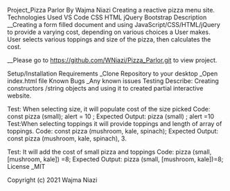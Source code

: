 Project_Pizza Parlor
By Wajma Niazi
Creating a reactive pizza menu site.
Technologies Used
VS Code
CSS
HTML
jQuery
Bootstrap
Description
__Creating a form filled document and using JavaScript/CSS/HTML/jQuery to provide a varying cost, depending on various choices a User makes. User selects various toppings and size of the pizza, then calculates the cost.

__Please go to https://github.com/WNiazi/Pizza_Parlor.git to view project.

Setup/Installation Requirements
_Clone Repository to your desktop
_Open index.html file
Known Bugs
_Any known issues
Testing
Describe: Creating constructors /string objects and using it to created partial interactive website.

Test:  When selecting size, it will populate cost of the size picked 
Code:   const pizza (small); alert = 10 ; 
Expected Output:  pizza (small) ; alert =10 
Test:When selecting toppings it will provide toppings and length of array of toppings. Code: const pizza (mushroom, kale, spinach); Expected Output: const pizza (mushroom, kale, spinach), 3.

Test: It will add the cost of small pizza and toppings 
Code:   pizza (small, [mushroom, kale]) =8; 
Expected Output: pizza (small, [mushroom, kale])=8;
License
_MIT

Copyright (c) 2021 Wajma Niazi